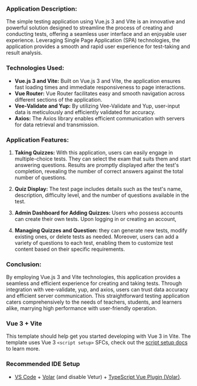 
### Application Description:

The simple testing application using Vue.js 3 and Vite is an innovative and powerful solution designed to streamline the process of creating and conducting tests, offering a seamless user interface and an enjoyable user experience. Leveraging Single Page Application (SPA) technologies, the application provides a smooth and rapid user experience for test-taking and result analysis.

### Technologies Used:

- **Vue.js 3 and Vite:**
Built on Vue.js 3 and Vite, the application ensures fast loading times and immediate responsiveness to page interactions.
- **Vue Router:**
Vue Router facilitates easy and smooth navigation across different sections of the application.
- **Vee-Validate and Yup:**
By utilizing Vee-Validate and Yup, user-input data is meticulously and efficiently validated for accuracy.
- **Axios:**
The Axios library enables efficient communication with servers for data retrieval and transmission.

### Application Features:

1. **Taking Quizzes:**
With this application, users can easily engage in multiple-choice tests. They can select the exam that suits them and start answering questions. Results are promptly displayed after the test's completion, revealing the number of correct answers against the total number of questions. 

2. **Quiz Display:**
The test page includes details such as the test's name, description, difficulty level, and the number of questions available in the test.

3. **Admin Dashboard for Adding Quizzes:**
Users who possess accounts can create their own tests. Upon logging in or creating an account, 

3. **Managing Quizzes and Question:**
they can generate new tests, modify existing ones, or delete tests as needed. Moreover, users can add a variety of questions to each test, enabling them to customize test content based on their specific requirements.


### Conclusion:

By employing Vue.js 3 and Vite technologies, this application provides a seamless and efficient experience for creating and taking tests. Through integration with vee-validate, yup, and axios, users can trust data accuracy and efficient server communication. This straightforward testing application caters comprehensively to the needs of teachers, students, and learners alike, marrying high performance with user-friendly operation.

### Vue 3 + Vite

This template should help get you started developing with Vue 3 in Vite. The template uses Vue 3 `<script setup>` SFCs, check out the [script setup docs](https://v3.vuejs.org/api/sfc-script-setup.html#sfc-script-setup) to learn more.

### Recommended IDE Setup

- [VS Code](https://code.visualstudio.com/) + [Volar](https://marketplace.visualstudio.com/items?itemName=Vue.volar) (and disable Vetur) + [TypeScript Vue Plugin (Volar)](https://marketplace.visualstudio.com/items?itemName=Vue.vscode-typescript-vue-plugin).
